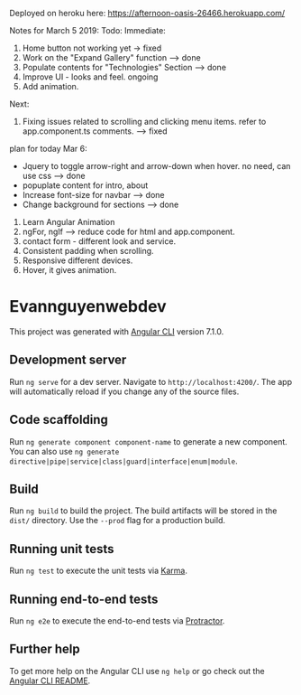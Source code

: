 Deployed on heroku here: https://afternoon-oasis-26466.herokuapp.com/



Notes for March 5 2019:
Todo:
Immediate:
1) Home button not working yet -> fixed
2) Work on the "Expand Gallery" function --> done
3) Populate contents for "Technologies" Section --> done
4) Improve UI - looks and feel. ongoing
5) Add animation. 

Next:
1) Fixing issues related to scrolling and clicking menu items. refer to app.component.ts comments. --> fixed

plan for today Mar 6:
- Jquery to toggle arrow-right and arrow-down when hover. no need, can use css --> done
- popuplate content for intro, about
- Increase font-size for navbar --> done
- Change background for sections --> done


1) Learn Angular Animation
2) ngFor, ngIf --> reduce code for html and app.component.
3) contact form - different look and service.
4) Consistent padding when scrolling.
5) Responsive different devices.
6) Hover, it gives animation.



# Evannguyenwebdev

This project was generated with [Angular CLI](https://github.com/angular/angular-cli) version 7.1.0.

## Development server

Run `ng serve` for a dev server. Navigate to `http://localhost:4200/`. The app will automatically reload if you change any of the source files.

## Code scaffolding

Run `ng generate component component-name` to generate a new component. You can also use `ng generate directive|pipe|service|class|guard|interface|enum|module`.

## Build

Run `ng build` to build the project. The build artifacts will be stored in the `dist/` directory. Use the `--prod` flag for a production build.

## Running unit tests

Run `ng test` to execute the unit tests via [Karma](https://karma-runner.github.io).

## Running end-to-end tests

Run `ng e2e` to execute the end-to-end tests via [Protractor](http://www.protractortest.org/).

## Further help

To get more help on the Angular CLI use `ng help` or go check out the [Angular CLI README](https://github.com/angular/angular-cli/blob/master/README.md).

